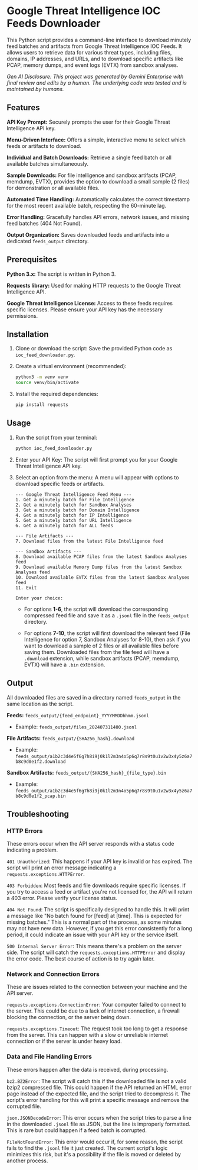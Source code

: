 # Google Threat Intelligence IOC Feeds Downloader

This Python script provides a command-line interface to download minutely feed batches and artifacts from Google Threat Intelligence IOC Feeds. It allows users to retrieve data for various threat types, including files, domains, IP addresses, and URLs, and to download specific artifacts like PCAP, memory dumps, and event logs (EVTX) from sandbox analyses.

*Gen AI Disclosure: This project was generated by Gemini Enterprise with final review and edits by a human. The underlying code was tested and is maintained by humans.*

## Features

**API Key Prompt:** Securely prompts the user for their Google Threat Intelligence API key.

**Menu-Driven Interface:** Offers a simple, interactive menu to select which feeds or artifacts to download.

**Individual and Batch Downloads:** Retrieve a single feed batch or all available batches simultaneously.

**Sample Downloads:** For file intelligence and sandbox artifacts (PCAP, memdump, EVTX), provides the option to download a small sample (2 files) for demonstration or all available files.

**Automated Time Handling:** Automatically calculates the correct timestamp for the most recent available batch, respecting the 60-minute lag.

**Error Handling:** Gracefully handles API errors, network issues, and missing feed batches (404 Not Found).

**Output Organization:** Saves downloaded feeds and artifacts into a dedicated ```feeds_output``` directory.

## Prerequisites

**Python 3.x:** The script is written in Python 3.

**Requests library:** Used for making HTTP requests to the Google Threat Intelligence API.

**Google Threat Intelligence License:** Access to these feeds requires specific licenses. Please ensure your API key has the necessary permissions.

## Installation
1. Clone or download the script: Save the provided Python code as ```ioc_feed_downloader.py```.

1. Create a virtual environment (recommended):

    ```Bash
    python3 -m venv venv
    source venv/bin/activate
    ```

1. Install the required dependencies:

    ```Bash
    pip install requests
    ```

## Usage
1. Run the script from your terminal:

    ```Bash
    python ioc_feed_downloader.py
    ```

1. Enter your API Key: The script will first prompt you for your Google Threat Intelligence API key.

1. Select an option from the menu:
A menu will appear with options to download specific feeds or artifacts.

    ```
    --- Google Threat Intelligence Feed Menu ---
    1. Get a minutely batch for File Intelligence
    2. Get a minutely batch for Sandbox Analyses
    3. Get a minutely batch for Domain Intelligence
    4. Get a minutely batch for IP Intelligence
    5. Get a minutely batch for URL Intelligence
    6. Get a minutely batch for ALL feeds

    --- File Artifacts ---
    7. Download files from the latest File Intelligence feed

    --- Sandbox Artifacts ---
    8. Download available PCAP files from the latest Sandbox Analyses feed
    9. Download available Memory Dump files from the latest Sandbox Analyses feed
    10. Download available EVTX files from the latest Sandbox Analyses feed
    11. Exit

    Enter your choice: 
    ```

    - For options **1-6**, the script will download the corresponding compressed feed file and save it as a ```.jsonl``` file in the ```feeds_output``` directory.

    - For options **7-10**, the script will first download the relevant feed (File Intelligence for option 7, Sandbox Analyses for 8-10), then ask if you want to download a sample of 2 files or all available files before saving them. Downloaded files from the file feed will have a ```.download``` extension, while sandbox artifacts (PCAP, memdump, EVTX) will have a ```.bin``` extension.

## Output
All downloaded files are saved in a directory named ```feeds_output``` in the same location as the script.

**Feeds:** ```feeds_output/{feed_endpoint}_YYYYMMDDhhmm.jsonl```

- Example: ```feeds_output/files_202407311400.jsonl```

**File Artifacts:** ```feeds_output/{SHA256_hash}.download```

- Example: ```feeds_output/a1b2c3d4e5f6g7h8i9j0k1l2m3n4o5p6q7r8s9t0u1v2w3x4y5z6a7b8c9d0e1f2.download```

**Sandbox Artifacts:** ```feeds_output/{SHA256_hash}_{file_type}.bin```

- Example: ```feeds_output/a1b2c3d4e5f6g7h8i9j0k1l2m3n4o5p6q7r8s9t0u1v2w3x4y5z6a7b8c9d0e1f2_pcap.bin```

## Troubleshooting

### HTTP Errors

These errors occur when the API server responds with a status code indicating a problem.

```401 Unauthorized```: This happens if your API key is invalid or has expired. The script will print an error message indicating a ```requests.exceptions.HTTPError```. 

```403 Forbidden```: Most feeds and file downloads require specific licenses. If you try to access a feed or artifact you're not licensed for, the API will return a 403 error. Please verify your license status.

```404 Not Found```: The script is specifically designed to handle this. It will print a message like "No batch found for [feed] at [time]. This is expected for missing batches." This is a normal part of the process, as some minutes may not have new data. However, if you get this error consistently for a long period, it could indicate an issue with your API key or the service itself.

```500 Internal Server Error```: This means there's a problem on the server side. The script will catch the ```requests.exceptions.HTTPError``` and display the error code. The best course of action is to try again later.

### Network and Connection Errors

These are issues related to the connection between your machine and the API server.

```requests.exceptions.ConnectionError```: Your computer failed to connect to the server. This could be due to a lack of internet connection, a firewall blocking the connection, or the server being down.

```requests.exceptions.Timeout```: The request took too long to get a response from the server. This can happen with a slow or unreliable internet connection or if the server is under heavy load.

### Data and File Handling Errors

These errors happen after the data is received, during processing.

```bz2.BZ2Error```: The script will catch this if the downloaded file is not a valid bzip2 compressed file. This could happen if the API returned an HTML error page instead of the expected file, and the script tried to decompress it. The script's error handling for this will print a specific message and remove the corrupted file.

```json.JSONDecodeError```: This error occurs when the script tries to parse a line in the downloaded ```.jsonl``` file as JSON, but the line is improperly formatted. This is rare but could happen if a feed batch is corrupted.

```FileNotFoundError```: This error would occur if, for some reason, the script fails to find the ```.jsonl``` file it just created. The current script's logic minimizes this risk, but it's a possibility if the file is moved or deleted by another process.